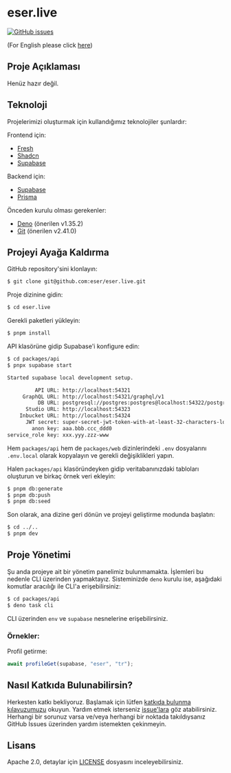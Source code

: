 # eser.live

[![GitHub issues](https://img.shields.io/github/issues/eser/eser.live)](https://github.com/eser/eser.live/issues)

(For English please click [here](README.en.md))

## Proje Açıklaması

Henüz hazır değil.

## Teknoloji

Projelerimizi oluşturmak için kullandığımız teknolojiler şunlardır:

Frontend için:

- [Fresh](https://fresh.deno.dev)
- [Shadcn](https://shadcn/ui)
- [Supabase](https://supabase.io)

Backend için:

- [Supabase](https://supabase.io)
- [Prisma](https://prisma.io)

Önceden kurulu olması gerekenler:

- [Deno](https://deno.land) (önerilen v1.35.2)
- [Git](https://git-scm.com/) (önerilen v2.41.0)

## Projeyi Ayağa Kaldırma

GitHub repository'sini klonlayın:

```bash
$ git clone git@github.com:eser/eser.live.git
```

Proje dizinine gidin:

```bash
$ cd eser.live
```

Gerekli paketleri yükleyin:

```bash
$ pnpm install
```

API klasörüne gidip Supabase'i konfigure edin:

```bash
$ cd packages/api
$ pnpx supabase start

Started supabase local development setup.

         API URL: http://localhost:54321
     GraphQL URL: http://localhost:54321/graphql/v1
          DB URL: postgresql://postgres:postgres@localhost:54322/postgres
      Studio URL: http://localhost:54323
    Inbucket URL: http://localhost:54324
      JWT secret: super-secret-jwt-token-with-at-least-32-characters-long
        anon key: aaa.bbb.ccc_ddd0
service_role key: xxx.yyy.zzz-www
```

Hem `packages/api` hem de `packages/web` dizinlerindeki `.env` dosyalarını
`.env.local` olarak kopyalayın ve gerekli değişiklikleri yapın.

Halen `packages/api` klasöründeyken gidip veritabanınızdaki tabloları oluşturun
ve birkaç örnek veri ekleyin:

```bash
$ pnpm db:generate
$ pnpm db:push
$ pnpm db:seed
```

Son olarak, ana dizine geri dönün ve projeyi geliştirme modunda başlatın:

```bash
$ cd ../..
$ pnpm dev
```

## Proje Yönetimi

Şu anda projeye ait bir yönetim panelimiz bulunmamakta. İşlemleri bu nedenle CLI
üzerinden yapmaktayız. Sisteminizde `deno` kurulu ise, aşağıdaki komutlar
aracılığı ile CLI'a erişebilirsiniz:

```bash
$ cd packages/api
$ deno task cli
```

CLI üzerinden `env` ve `supabase` nesnelerine erişebilirsiniz.

### Örnekler:

Profil getirme:

```js
await profileGet(supabase, "eser", "tr");
```

## Nasıl Katkıda Bulunabilirsin?

Herkesten katkı bekliyoruz. Başlamak için lütfen
[katkıda bulunma kılavuzumuzu](CONTRIBUTING.md) okuyun. Yardım etmek isterseniz
[issue'lara](https://github.com/eser/eser.live/issues) göz atabilirsiniz.
Herhangi bir sorunuz varsa ve/veya herhangi bir noktada takıldıysanız GitHub
Issues üzerinden yardım istemekten çekinmeyin.

## Lisans

Apache 2.0, detaylar için [LICENSE](LICENSE) dosyasını inceleyebilirsiniz.
